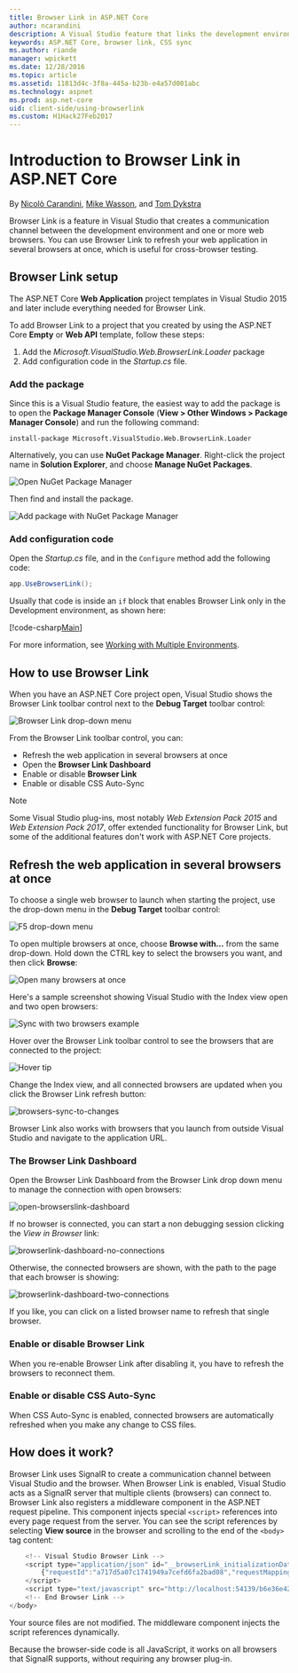 ```yaml
---
title: Browser Link in ASP.NET Core 
author: ncarandini
description: A Visual Studio feature that links the development environment with one or more web browsers
keywords: ASP.NET Core, browser link, CSS sync
ms.author: riande
manager: wpickett
ms.date: 12/28/2016
ms.topic: article
ms.assetid: 11813d4c-3f8a-445a-b23b-e4a57d001abc
ms.technology: aspnet
ms.prod: asp.net-core
uid: client-side/using-browserlink
ms.custom: H1Hack27Feb2017
---
```

# Introduction to Browser Link in ASP.NET Core 

By [Nicolò Carandini](https://github.com/ncarandini), [Mike Wasson](https://github.com/MikeWasson), and [Tom Dykstra](https://github.com/tdykstra)

Browser Link is a feature in Visual Studio that creates a communication channel between the development environment and one or more web browsers. You can use Browser Link to refresh your web application in several browsers at once, which is useful for cross-browser testing.

## Browser Link setup

The ASP.NET Core **Web Application** project templates in Visual Studio 2015 and later include everything needed for Browser Link.

To add Browser Link to a project that you created by using the ASP.NET Core **Empty** or **Web API** template, follow these steps:

1. Add the *Microsoft.VisualStudio.Web.BrowserLink.Loader* package 
2. Add configuration code in the *Startup.cs* file.

### Add the package

Since this is a Visual Studio feature, the easiest way to add the package is to open the **Package Manager Console** (**View > Other Windows > Package Manager Console**) and run the following command:

```console
install-package Microsoft.VisualStudio.Web.BrowserLink.Loader
```

Alternatively, you can use **NuGet Package Manager**.  Right-click the project name in **Solution Explorer**, and choose **Manage NuGet Packages**. 

![Open NuGet Package Manager](using-browserlink/_static/open-nuget-package-manager.png)

Then find and install the package.

![Add package with NuGet Package Manager](using-browserlink/_static/add-package-with-nuget-package-manager.png)

### Add configuration code

Open the *Startup.cs* file, and in the `Configure` method add the following code:

```csharp
app.UseBrowserLink();
```

Usually that code is inside an `if` block that enables Browser Link only in the Development environment, as shown here:

[!code-csharp[Main](./using-browserlink/sample/BrowserlinkSample/src/BrowserlinkSample/Startup.cs?highlight=1,4&range=40-44)]

For more information, see [Working with Multiple Environments](../fundamentals/environments.md).

## How to use Browser Link

When you have an ASP.NET Core project open, Visual Studio shows the Browser Link toolbar control next to the **Debug Target** toolbar control:

![Browser Link drop-down menu](using-browserlink/_static/browserLink-dropdown-menu.png)

From the Browser Link toolbar control, you can:

- Refresh the web application in several browsers at once
- Open the **Browser Link Dashboard**
- Enable or disable **Browser Link**
- Enable or disable CSS Auto-Sync

> [!NOTE]
> Some Visual Studio plug-ins, most notably *Web Extension Pack 2015* and *Web Extension Pack 2017*, offer extended functionality for Browser Link, but some of the additional features don't work with ASP.NET Core projects.

## Refresh the web application in several browsers at once

To choose a single web browser to launch when starting the project, use the drop-down menu in the **Debug Target** toolbar control:

![F5 drop-down menu](using-browserlink/_static/debug-target-dropdown-menu.png)

To open multiple browsers at once, choose **Browse with...** from the same drop-down.  Hold down the CTRL key to select the browsers you want, and then click **Browse**:

![Open many browsers at once](using-browserlink/_static/open-many-browsers-at-once.png)

Here's a sample screenshot showing Visual Studio with the Index view open and two open browsers:

![Sync with two browsers example](using-browserlink/_static/sync-with-two-browsers-example.png)

Hover over the Browser Link toolbar control to see the browsers that are connected to the project:

![Hover tip](using-browserlink/_static/hoover-tip.png)

Change the Index view, and all connected browsers are updated when you click the Browser Link refresh button:

![browsers-sync-to-changes](using-browserlink/_static/browsers-sync-to-changes.png)

Browser Link also works with browsers that you launch from outside Visual Studio and navigate to the application URL.

### The Browser Link Dashboard

Open the Browser Link Dashboard from the Browser Link drop down menu to manage the connection with open browsers:

![open-browserslink-dashboard](using-browserlink/_static/open-browserlink-dashboard.png)

If no browser is connected, you can start a non debugging session clicking the _View in Browser_ link:

![browserlink-dashboard-no-connections](using-browserlink/_static/browserlink-dashboard-no-connections.png)

Otherwise, the connected browsers are shown, with the path to the page that each browser is showing:

![browserlink-dashboard-two-connections](using-browserlink/_static/browserlink-dashboard-two-connections.png)

If you like, you can click on a listed browser name to refresh that single browser.

### Enable or disable Browser Link

When you re-enable Browser Link after disabling it, you have to refresh the browsers to reconnect them.

### Enable or disable CSS Auto-Sync

When CSS Auto-Sync is enabled, connected browsers are automatically refreshed when you make any change to CSS files.

## How does it work?

Browser Link uses SignalR to create a communication channel between Visual Studio and the browser. When Browser Link is enabled, Visual Studio acts as a SignalR server that multiple clients (browsers) can connect to. Browser Link also registers a middleware component in the ASP.NET request pipeline. This component injects special `<script>` references into every page request from the server. You can see the script references by selecting **View source** in the browser and scrolling to the end of the `<body>` tag content:

```javascript
    <!-- Visual Studio Browser Link -->
    <script type="application/json" id="__browserLink_initializationData">
        {"requestId":"a717d5a07c1741949a7cefd6fa2bad08","requestMappingFromServer":false}
    </script>
    <script type="text/javascript" src="http://localhost:54139/b6e36e429d034f578ebccd6a79bf19bf/browserLink" async="async"></script>
    <!-- End Browser Link -->
</body>
```

Your source files are not modified. The middleware component injects the script references dynamically. 

Because the browser-side code is all JavaScript, it works on all browsers that SignalR supports, without requiring any browser plug-in.
